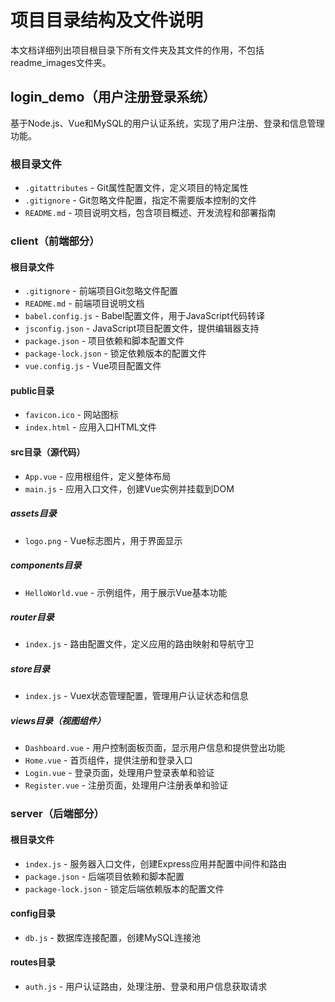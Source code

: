# 项目目录结构及文件说明

本文档详细列出项目根目录下所有文件夹及其文件的作用，不包括readme_images文件夹。

## login_demo（用户注册登录系统）

基于Node.js、Vue和MySQL的用户认证系统，实现了用户注册、登录和信息管理功能。

### 根目录文件

- `.gitattributes` - Git属性配置文件，定义项目的特定属性
- `.gitignore` - Git忽略文件配置，指定不需要版本控制的文件
- `README.md` - 项目说明文档，包含项目概述、开发流程和部署指南

### client（前端部分）

#### 根目录文件

- `.gitignore` - 前端项目Git忽略文件配置
- `README.md` - 前端项目说明文档
- `babel.config.js` - Babel配置文件，用于JavaScript代码转译
- `jsconfig.json` - JavaScript项目配置文件，提供编辑器支持
- `package.json` - 项目依赖和脚本配置文件
- `package-lock.json` - 锁定依赖版本的配置文件
- `vue.config.js` - Vue项目配置文件

#### public目录

- `favicon.ico` - 网站图标
- `index.html` - 应用入口HTML文件

#### src目录（源代码）

- `App.vue` - 应用根组件，定义整体布局
- `main.js` - 应用入口文件，创建Vue实例并挂载到DOM

##### assets目录

- `logo.png` - Vue标志图片，用于界面显示

##### components目录

- `HelloWorld.vue` - 示例组件，用于展示Vue基本功能

##### router目录

- `index.js` - 路由配置文件，定义应用的路由映射和导航守卫

##### store目录

- `index.js` - Vuex状态管理配置，管理用户认证状态和信息

##### views目录（视图组件）

- `Dashboard.vue` - 用户控制面板页面，显示用户信息和提供登出功能
- `Home.vue` - 首页组件，提供注册和登录入口
- `Login.vue` - 登录页面，处理用户登录表单和验证
- `Register.vue` - 注册页面，处理用户注册表单和验证

### server（后端部分）

#### 根目录文件

- `index.js` - 服务器入口文件，创建Express应用并配置中间件和路由
- `package.json` - 后端项目依赖和脚本配置
- `package-lock.json` - 锁定后端依赖版本的配置文件

#### config目录

- `db.js` - 数据库连接配置，创建MySQL连接池

#### routes目录

- `auth.js` - 用户认证路由，处理注册、登录和用户信息获取请求

